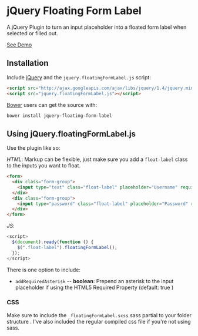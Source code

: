 # jQuery Floating Form Label
A jQuery Plugin to turn an input placeholder into a floated form label when selected or filled out.

[See Demo](http://drewrawitz.github.io/demo/jquery-floating-form-label/)

## Installation

Include [jQuery](http://ajax.googleapis.com/ajax/libs/jquery/1.4/jquery.min.js) and the `jquery.floatingFormLabel.js` script:
```html
<script src="http://ajax.googleapis.com/ajax/libs/jquery/1.4/jquery.min.js"></script>
<script src="jquery.floatingFormLabel.js"></script>
```

[Bower](https://github.com/bower/bower) users can get the source with:

```sh
bower install jquery-floating-form-label
```

## Using jQuery.floatingFormLabel.js
Use the plugin like so:

*HTML*:
Markup can be flexible, just make sure you add a `float-label` class to the inputs you want to float.
```html
<form>
  <div class="form-group">
    <input type="text" class="float-label" placeholder="Username" required>
  </div>
  <div class="form-group">
    <input type="password" class="float-label" placeholder="Password" required>
  </div>
</form>
```

*JS*:
```js
<script>
  $(document).ready(function () {
    $(".float-label").floatingFormLabel();
  });
</script>
```
There is one option to include:

* `addRequiredAsterisk` -- **boolean**: Prepend an asterisk to the input placeholder if using the HTML5 Required Property (default: true )

### CSS
Make sure to include the `_floatingFormLabel.scss` sass partial to your folder structure . I've also included the regular compiled css file if you're not using sass.
